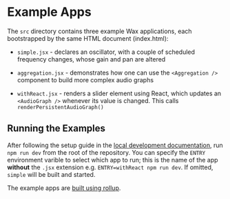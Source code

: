 # Example Apps

The `src` directory contains three example Wax applications, each bootstrapped by the same HTML document (index.html):

* `simple.jsx` - declares an oscillator, with a couple of scheduled frequency changes, whose gain and pan are altered

* `aggregation.jsx` - demonstrates how one can use the `<Aggregation />` component to build more complex audio graphs

* `withReact.jsx` - renders a slider element using React, which updates an `<AudioGraph />` whenever its value is changed. This calls `renderPersistentAudioGraph()`

## Running the Examples

After following the setup guide in the [local development documentation](https://github.com/jamesseanwright/wax/blob/master/docs/007-local-development.md), run `npm run dev` from the root of the repository. You can specify the `ENTRY` environment varible to select which app to run; this is the name of the app **without** the `.jsx` extension e.g. `ENTRY=withReact npm run dev`. If omitted, `simple` will be built and started.

The example apps are [built using rollup](https://github.com/jamesseanwright/wax/blob/master/rollup.config.js).
